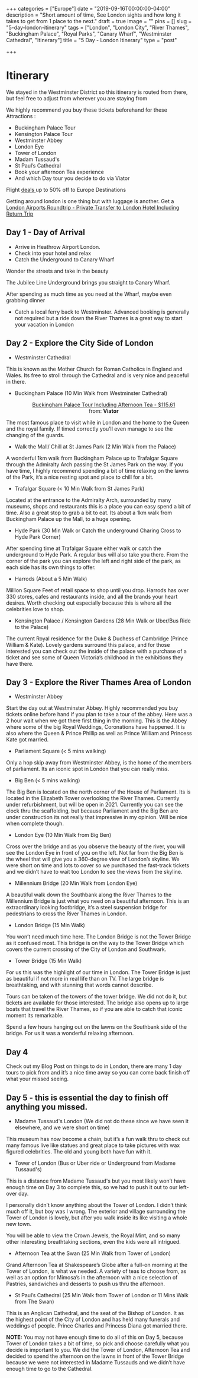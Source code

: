 +++
categories = ["Europe"]
date = "2019-09-16T00:00:00-04:00"
description = "Short amount of time, See London sights and how long it takes to get from 1 place to the next."
draft = true
image = ""
pins = []
slug = "5-day-london-itinerary"
tags = ["London", "London City", "River Thames", "Buckingham Palace", "Royal Parks", "Canary Wharf", "Westminster Cathedral", "Itinerary"]
title = "5 Day - London Itinerary"
type = "post"

+++
# Itinerary

We stayed in the Westminster District so this itinerary is routed from there, but feel free to adjust from wherever you are staying from

We highly recommend you buy these tickets beforehand for these Attractions :

* Buckingham Palace Tour
* Kensington Palace Tour
* Westminster Abbey
* London Eye
* Tower of London
* Madam Tussaud's
* St Paul’s Cathedral
* Book your afternoon Tea experience
* And which Day tour you decide to do via Viator

Flight <a href="http://www.tkqlhce.com/click-9165033-13252713?sid=5224213" target="_top"> deals </a> up to 50% off to Europe Destinations<img src="http://www.ftjcfx.com/image-9165033-13252713" width="1" height="1" border="0"/>

Getting around london is one thing but with luggage is another. Get a <a href="https://www.shareasale.com/m-pr.cfm?merchantID=18208&userID=2167244&productID=772657155" target="_blank">London Airports Roundtrip - Private Transfer to London Hotel Including Return Trip</a>

## Day 1  - Day of Arrival

* Arrive in Heathrow Airport London.
* Check into your hotel and relax
* Catch the Underground to Canary Wharf

Wonder the streets and take in the beauty

The Jubilee Line Underground brings you straight to Canary Wharf.

After spending as much time as you need at the Wharf, maybe even grabbing dinner

* Catch a local ferry back to Westminster. Advanced booking is generally not required but a ride down the River Thames is a great way to start your vacation in London

## Day 2 - Explore the City Side of London

* Westminster Cathedral

This is known as the Mother Church for Roman Catholics in England and Wales. Its free to stroll through the Cathedral and is very nice and peaceful in there.

* Buckingham Palace (10 Min Walk from Westminster Cathedral)

  <center> <a href="https://www.shareasale.com/m-pr.cfm?merchantID=18208&userID=2167244&productID=615354616" target="_blank"><img alt="" src="![](https://cache-graphicslib.viator.com/graphicslib/thumbs360x240/6295/SITours/buckingham-palace-tour-including-afternoon-tea-in-london-172038.jpg)" border="0"><br>Buckingham Palace Tour Including Afternoon Tea - $115.61</a><br>from: <b>Viator</b> </center>

The most famous place to visit while in London and the home to the Queen and the royal family. If timed correctly you’ll even manage to see the changing of the guards.

* Walk the Mall/ Chill at St James Park (2 Min Walk from the Palace)

A wonderful 1km walk from Buckingham Palace up to Trafalgar Square through the Admiralty Arch passing the St James Park on the way. If you have time, I highly recommend spending a bit of time relaxing on the lawns of the Park, it’s a nice resting spot and place to chill for a bit.

* Trafalgar Square (< 10 Min Walk from St James Park)

Located at the entrance to the Admiralty Arch, surrounded by many museums, shops and restaurants this is a place you can easy spend a bit of time. Also a great stop to grab a bit to eat. Its about a 1km walk from Buckingham Palace up the Mall, to a huge opening.

* Hyde Park (30 Min Walk or Catch the underground Charing Cross to Hyde Park Corner)

After spending time at Trafalgar Square either walk or catch the underground to Hyde Park. A regular bus will also take you there. From the corner of the park you can explore the left and right side of the park, as each side has its own things to offer.

* Harrods (About a 5 Min Walk)

Million Square Feet of retail space to shop until you drop. Harrods has over 330 stores, cafes and restaurants inside, and all the brands your heart desires. Worth checking out especially because this is where all the celebrities love to shop.

* Kensington Palace / Kensington Gardens (28 Min Walk or Uber/Bus Ride to the Palace)

The current Royal residence for the Duke & Duchess of Cambridge (Prince William & Kate). Lovely gardens surround this palace, and for those interested you can check out the inside of the palace with a purchase of a ticket and see some of Queen Victoria’s childhood in the exhibitions they have there.

## Day 3 - Explore the River Thames Area of London

* Westminster Abbey

Start the day out at Westminster Abbey. Highly recommended you buy tickets online before hand if you plan to take a tour of the abbey. Here was a 2 hour wait when we got there first thing in the morning. This is the Abbey where some of the big Royal Weddings, Coronations have happened. It is also where the Queen & Prince Phillip as well as Prince William and Princess Kate got married.

* Parliament Square (< 5 mins walking)

Only a hop skip away from Westminster Abbey, is the home of the members of parliament. Its an iconic spot in London that you can really miss.

* Big Ben (< 5 mins walking)

The Big Ben is located on the north corner of the House of Parliament. Its is located in the Elizabeth Tower overlooking the River Thames. Currently under refurbishment, but will be open in 2021. Currently you can see the clock thru the scaffolding, but because Parliament and the Big Ben are under construction its not really that impressive in my opinion. Will be nice when complete though.

* London Eye (10 Min Walk from Big Ben)

Cross over the bridge and as you observe the beauty of the river, you will see the London Eye in front of you on the left. Not far from the Big Ben is the wheel that will give you a 360-degree view of London’s skyline. We were short on time and lots to cover so we purchased the fast-track tickets and we didn’t have to wait too London to see the views from the skyline.

* Millennium Bridge (20 Min Walk from London Eye)

A beautiful walk down the Southbank along the River Thames to the Millennium Bridge is just what you need on a beautiful afternoon. This is an extraordinary looking footbridge, it’s a steel suspension bridge for pedestrians to cross the River Thames in London.

* London Bridge (15 Min Walk)

You won’t need much time here. The London Bridge is not the Tower Bridge as it confused most. This bridge is on the way to the Tower Bridge which covers the current crossing of the City of London and Southwark.

* Tower Bridge (15 Min Walk)

For us this was the highlight of our time in London. The Tower Bridge is just as beautiful if not more in real life than on TV. The large bridge is breathtaking, and with stunning that words cannot describe.

Tours can be taken of the towers of the tower bridge. We did not do it, but tickets are available for those interested. The bridge also opens up to large boats that travel the River Thames, so if you are able to catch that iconic moment its remarkable.

Spend a few hours hanging out on the lawns on the Southbank side of the bridge. For us it was a wonderful relaxing afternoon.

## Day 4

Check out my Blog Post on things to do in London, there are many 1 day tours to pick from and it’s a nice time away so you can come back finish off what your missed seeing.

## Day 5 - this is essential the day to finish off anything you missed.

* Madame Tussaud's London (We did not do these since we have seen it elsewhere, and we were short on time)

This museum has now become a chain, but it’s a fun walk thru to check out many famous live like statues and great place to take pictures with wax figured celebrities. The old and young both have fun with it.

* Tower of London (Bus or Uber ride or Underground from Madame Tussaud's)

This is a distance from Madame Tussaud's but you most likely won’t have enough time on Day 3 to complete this, so we had to push it out to our left-over day.

I personally didn’t know anything about the Tower of London. I didn’t think much off it, but boy was I wrong. The exterior and village surrounding the Tower of London is lovely, but after you walk inside its like visiting a whole new town.

You will be able to view the Crown Jewels, the Royal Mint, and so many other interesting breathtaking sections, even the kids were all intrigued.

* Afternoon Tea at the Swan (25 Min Walk from Tower of London)

Grand Afternoon Tea at Shakespeare’s Globe after a full-on morning at the Tower of London, is what we needed. A variety of teas to choose from, as well as an option for Mimosa’s in the afternoon with a nice selection of Pastries, sandwiches and desserts to push us thru the afternoon.

* St Paul’s Cathedral (25 Min Walk from Tower of London or 11 Mins Walk from The Swan)

This is an Anglican Cathedral, and the seat of the Bishop of London. It as the highest point of the City of London and has held many funerals and weddings of people. Prince Charles and Princess Diana got married there.

**NOTE:** You may not have enough time to do all of this on Day 5, because Tower of London takes a bit of time, so pick and choose carefully what you decide is important to you. We did the Tower of London, Afternoon Tea and decided to spend the afternoon on the lawns in front of the Tower Bridge because we were not interested in Madame Tussauds and we didn’t have enough time to go to the Cathedral.

<div class="shrsl_ShareASale_productShowCaseTarget_34164"></div>

<script type="text/javascript"  src="https://showcase.shareasale.com/shareASale_liveWidget_loader.js?dt=09172019210830"></script>

<script type="text/javascript">shrsl_ShareASale_liveWid_Init(34164, 2167244, 'shrsl_ShareASale_liveWid_leaderBoard_populate');</script>